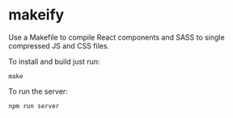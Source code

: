 makeify
=======

Use a Makefile to compile React components and SASS to single compressed JS and CSS files.

To install and build just run:

```
make
```

To run the server:

```
npm run server
```